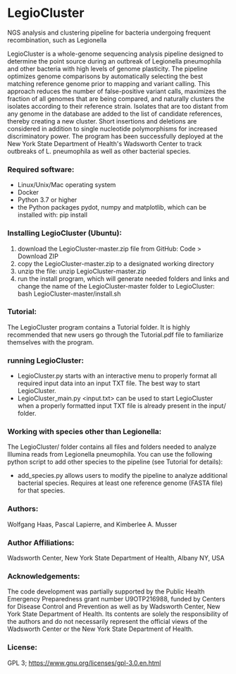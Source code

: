 # LegioCluster
NGS analysis and clustering pipeline for bacteria undergoing frequent recombination, such as Legionella

LegioCluster is a whole-genome sequencing analysis pipeline designed to determine the point source during an outbreak of Legionella pneumophila and other bacteria with high levels of genome plasticity. The pipeline optimizes genome comparisons by automatically selecting the best matching reference genome prior to mapping and variant calling. This approach reduces the number of false-positive variant calls, maximizes the fraction of all genomes that are being compared, and naturally clusters the isolates according to their reference strain. Isolates that are too distant from any genome in the database are added to the list of candidate references, thereby creating a new cluster. Short insertions and deletions are considered in addition to single nucleotide polymorphisms for increased discriminatory power. The program has been successfully deployed at the New York State Department of Health's Wadsworth Center to track outbreaks of L. pneumophila as well as other bacterial species.

### Required software:
- Linux/Unix/Mac operating system
- Docker
- Python 3.7 or higher
- the Python packages pydot, numpy and matplotlib, which can be installed with:   pip install <package-name>

### Installing LegioCluster (Ubuntu):
1) download the LegioCluster-master.zip file from GitHub: Code > Download ZIP
2) copy the LegioCluster-master.zip to a designated working directory
3) unzip the file: unzip LegioCluster-master.zip
4) run the install program, which will generate needed folders and links and change the name of the LegioCluster-master folder to LegioCluster: 
	bash LegioCluster-master/install.sh

### Tutorial:
The LegioCluster program contains a Tutorial folder. It is highly recommended that new users go through the Tutorial.pdf file to familiarize themselves with the program.

### running LegioCluster:
- LegioCluster.py  starts with an interactive menu to properly format all required input data into an input TXT file. The best way to start LegioCluster. 
- LegioCluster_main.py <input.txt>  can be used to start LegioCluster when a properly formatted input TXT file is already present in the input/ folder.

### Working with species other than Legionella:
The LegioCluster/ folder contains all files and folders needed to analyze Illumina reads from Legionella pneumophila. You can use the following python script to add other species to the pipeline (see Tutorial for details):
- add_species.py  allows users to modify the pipeline to analyze additional bacterial species. Requires at least one reference genome (FASTA file) for that species.

### Authors:
Wolfgang Haas, Pascal Lapierre, and Kimberlee A. Musser

### Author Affiliations: 
Wadsworth Center, New York State Department of Health, Albany NY, USA 

### Acknowledgements: 
The code development was partially supported by the Public Health Emergency Preparedness grant number U9OTP216988, funded by Centers for Disease Control and Prevention as well as by Wadsworth Center, New York State Department of Health. Its contents are solely the responsibility of the authors and do not necessarily represent the official views of the Wadsworth Center or the New York State Department of Health.

### License: 
GPL 3; https://www.gnu.org/licenses/gpl-3.0.en.html



